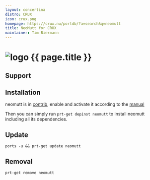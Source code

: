 ```yaml
---
layout: concertina
distro: CRUX
icon: crux.png
homepage: https://crux.nu/portdb/?a=search&q=neomutt
title: NeoMutt for CRUX
maintainer: Tim Biermann
---
```


# ![logo](/images/distros/{{page.icon}}) {{ page.title }}

## Support <a id="support"></a>

## Installation <a id="install"></a>

neomutt is in [contrib](https://crux.nu/Main/Handbook3-5#ntoc35), enable and activate it according to the [manual](https://crux.nu/Main/Handbook3-5#ntoc42)

Then you can simply run `prt-get depinst neomutt` to install neomutt including all its dependencies.

## Update <a id="update"></a>

```
ports -u && prt-get update neomutt
```

## Removal <a id="remove"></a>

```
prt-get remove neomutt
```
